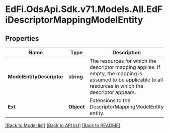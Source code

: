 # EdFi.OdsApi.Sdk.v71.Models.All.EdFiDescriptorMappingModelEntity

## Properties

Name | Type | Description | Notes
------------ | ------------- | ------------- | -------------
**ModelEntityDescriptor** | **string** | The resources for which the descriptor mapping applies. If empty, the mapping is assumed to be applicable to all resources in which the descriptor appears. | 
**Ext** | **Object** | Extensions to the DescriptorMappingModelEntity entity. | [optional] 

[[Back to Model list]](../../README.md#documentation-for-models) [[Back to API list]](../../README.md#documentation-for-api-endpoints) [[Back to README]](../../README.md)

